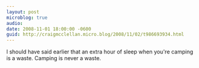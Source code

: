 ```yaml
---
layout: post
microblog: true
audio: 
date: 2008-11-01 18:00:00 -0600
guid: http://craigmcclellan.micro.blog/2008/11/02/t986693934.html
---
```

I should have said earlier that an extra hour of sleep when you're camping is a waste.  Camping is never a waste.
